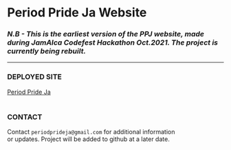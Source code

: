 # Period Pride Ja Website
### *N.B - This is the earliest version of the PPJ website, made during JamAIca Codefest Hackathon Oct.2021. The project is currently being rebuilt.*

---
### **DEPLOYED SITE**
[Period Pride Ja](https://periodprideja.herokuapp.com/)
<br><br>

### **CONTACT**
Contact ```periodprideja@gmail.com``` for additional information<br> or updates. Project will be added to github at a later date.
